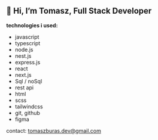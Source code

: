## 👋 Hi, I’m Tomasz, Full Stack Developer

**technologies i used:**

* javascript
* typescript
* node.js
* nest.js
* express.js
* react
* next.js
* Sql / noSql
* rest api
* html
* scss
* tailwindcss
* git, github
* figma

contact: tomaszburas.dev@gmail.com
